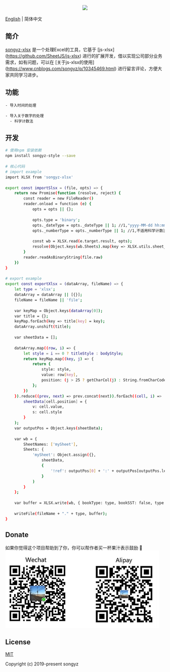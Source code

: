 <p align="center">
  <img width="320" src="https://avatars1.githubusercontent.com/u/32382526?s=460&v=4">
</p>


[English](./README.md) | 简体中文

## 简介

[songyz-xlsx](https://github.com/songyz0310/songyz-xlsx) 是一个处理Excel的工具，它基于 [js-xlsx] (https://github.com/SheetJS/js-xlsx) 进行的扩展开发，借以实现公司部分业务需求，如有问题，可以在 [关于js-xlsx的使用] (https://www.cnblogs.com/songyz/p/10345469.html) 进行留言评论，方便大家共同学习进步。

## 功能

```
- 导入时间的处理

- 导入关于数字的处理
  - 科学计数法

```

## 开发

```bash
# 使用npm 安装依赖
npm install songyz-style --save

# 核心代码
# import example
import XLSX from 'songyz-xlsx'

export const importSlsx = (file, opts) => {
    return new Promise(function (resolve, reject) {
        const reader = new FileReader()
        reader.onload = function (e) {
            opts = opts || {};

            opts.type = 'binary';
            opts._dateType = opts._dateType || 1; //1,"yyyy-MM-dd hh:mm",2,时间戳
            opts._numberType = opts._numberType || 1; //1,不适用科学计数法,2,使用科学计数法

            const wb = XLSX.read(e.target.result, opts);
            resolve(Object.keys(wb.Sheets).map(key => XLSX.utils.sheet_to_json(wb.Sheets[key])).reduce((prev, next) => prev.concat(next)))
        }
        reader.readAsBinaryString(file.raw)
    })
}

# export example 
export const exportXlsx = (dataArray, fileName) => {
    let type = 'xlsx';
    dataArray = dataArray || [{}];
    fileName = fileName || 'file';

    var keyMap = Object.keys(dataArray[0]);
    var title = {};
    keyMap.forEach(key => title[key] = key);
    dataArray.unshift(title);

    var sheetData = [];

    dataArray.map((row, i) => {
        let style = i == 0 ? titleStyle : bodyStyle;
        return keyMap.map((key, j) => {
            return {
                style: style,
                value: row[key],
                position: (j > 25 ? getCharCol(j) : String.fromCharCode(65 + j)) + (i + 1)
            };
        })
    }).reduce((prev, next) => prev.concat(next)).forEach((cell, i) =>
        sheetData[cell.position] = {
            v: cell.value,
            s: cell.style
        }
    );
    var outputPos = Object.keys(sheetData); 

    var wb = {
        SheetNames: ['mySheet'], 
        Sheets: {
            'mySheet': Object.assign({},
                sheetData, 
                {
                    '!ref': outputPos[0] + ':' + outputPos[outputPos.length - 1] 
                }
            )
        }
    };
    
    var buffer = XLSX.write(wb, { bookType: type, bookSST: false, type: 'buffer' });

    writeFile(fileName + "." + type, buffer);
}

```

## Donate

如果你觉得这个项目帮助到了你，你可以帮作者买一杯果汁表示鼓励 :tropical_drink:
![donate](./dist/pay.jpg)


## License

[MIT](./dist/LICENSE)

Copyright (c) 2019-present songyz
